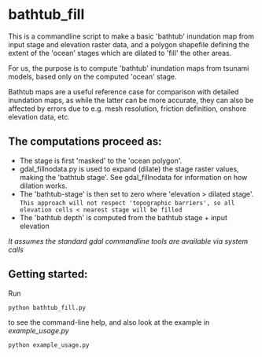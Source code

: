 bathtub_fill
============

This is a commandline script to make a basic 'bathtub' inundation map from input stage and elevation raster data, and a polygon shapefile defining the extent of the 'ocean' stages which are dilated to 'fill' the other areas.

For us, the purpose is to compute 'bathtub' inundation maps from tsunami models, based only on the
computed 'ocean' stage. 

Bathtub maps are a useful reference case for comparison with detailed inundation maps, as while the latter can be more accurate, they can also be affected by errors due to e.g. mesh resolution, friction definition, onshore elevation data, etc.

The computations proceed as:
----------------------------
* The stage is first 'masked' to the 'ocean polygon'.
* gdal_fillnodata.py is used to expand (dilate) the stage raster values, making the 'bathtub stage'. See gdal_fillnodata for information on how dilation works.
* The 'bathtub-stage' is then set to zero where 'elevation > dilated stage'. ``` This approach will not respect 'topographic barriers', so all elevation cells < nearest stage will be filled ```
* The 'bathtub depth' is computed from the bathtub stage + input elevation

*It assumes the standard gdal commandline tools are available via system calls*

Getting started:
----------------
Run

    python bathtub_fill.py
to see the command-line help, and also look at the example in *example_usage.py*

    python example_usage.py
